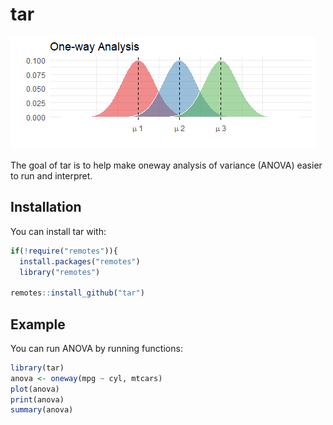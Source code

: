 
# tar

![](oneway.png)

The goal of tar is to help make oneway analysis of variance (ANOVA) easier to run and interpret.

## Installation

You can install tar with:

``` r
if(!require("remotes")){
  install.packages("remotes")
  library("remotes")

remotes::install_github("tar")
```


## Example

You can run ANOVA by running functions:

``` r
library(tar)
anova <- oneway(mpg ~ cyl, mtcars)
plot(anova)
print(anova)
summary(anova)
```

